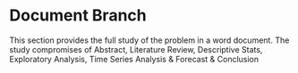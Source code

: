 # Document Branch
This section provides the full study of the problem in a word document. The study compromises of Abstract, Literature Review, Descriptive Stats, Exploratory Analysis, Time Series Analysis & Forecast & Conclusion
